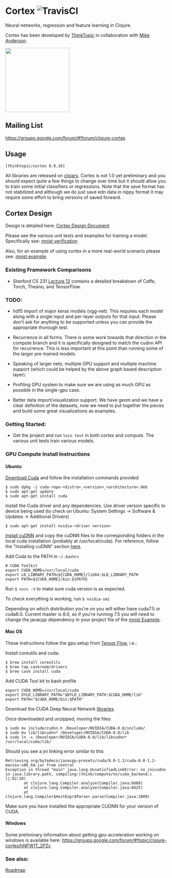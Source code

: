 # Cortex ![TravisCI](https://travis-ci.com/thinktopic/cortex.svg?token=pNFS4aJt3yqGNNwZvG5z&branch=master)

Neural networks, regression and feature learning in Clojure.

Cortex has been developed by [ThinkTopic](http://thinktopic.com) in collaboration with [Mike Anderson](https://github.com/mikera).

<a href="https://www.thinktopic.com"><img src="https://cloud.githubusercontent.com/assets/17600203/21554632/6257d9b0-cdce-11e6-8fc6-1a04ec8e9664.jpg" width="200"/></a>

## Mailing List

https://groups.google.com/forum/#!forum/clojure-cortex

## Usage

`[thinktopic/cortex 0.9.10]`

All libraries are released on [clojars](https://clojars.org/thinktopic/cortex).  Cortex is not 1.0 yet preliminary and you should expect quite a few things to change
over time but it should allow you to train some initial classifiers or regressions.  Note that the save format has not stabilized and although we do
just save edn data in nippy format it may require some effort to bring versions of saved forward.

## Cortex Design

Design is detailed here:
[Cortex Design Document](docs/design.md)

Please see the various unit tests and examples for training a model.  Specifically see:
[mnist verification](src/cortex/verify/nn/train.clj)

Also, for an example of using cortex in a more real-world scenario please see:
[mnist example](examples/mnist-classification/src/mnist_classification/core.clj).



### Existing Framework Comparisons

* Stanford CS 231 [Lecture 12](http://cs231n.stanford.edu/slides/2016/winter1516_lecture12.pdf) contains a detailed
  breakdown of Caffe, Torch, Theano, and TensorFlow.



### TODO:

 * hdf5 import of major keras models (vgg-net).  This requires each model along with a single input and per-layer outputs for that input.  Please don't ask for anything to be supported unless you can provide the appropriate thorough test.

 * Recurrence in all forms.  There is some work towards that direction in the compute branch and it is specifically designed to match the cudnn API for recurrence.  This is less important at this point than running some of the larger pre-trained models.

 * Speaking of larger nets, multiple GPU support and multiple machine support (which could be helped by the above graph based description layer).

 * Profiling GPU system to make sure we are using as much GPU as possible in the single-gpu case.

 * Better data import/visualization support.  We have geom and we have a clear definition of the datasets, now we need to put together the pieces and build some great visualizations as examples.


### Getting Started:

 * Get the project and run `lein test` in both cortex and compute.  The various unit tests train various models.

### GPU Compute Install Instructions

#### Ubuntu

[Download Cuda](https://developer.nvidia.com/cuda-downloads) and follow the installation commands provided

    $ sudo dpkg -i cuda-repo-<distro>_<version>_<architecture>.deb
    $ sudo apt-get update
    $ sudo apt-get install cuda

Install the Cuda driver and any dependencies. Use driver version specific to device being used (to check on Ubuntu: System Settings -> Software & Updates -> Additional Drivers)

    $ sudo apt-get install nvidia-<driver version>

[Install cuDNN](https://developer.nvidia.com/cudnn) and copy the cuDNN files to the corresponding folders in the local cuda installation (probably at /usr/local/cuda). For reference, follow the "Installing cuDNN" section [here](http://www.pyimagesearch.com/2016/07/04/how-to-install-cuda-toolkit-and-cudnn-for-deep-learning/).

Add Cuda to the PATH in `~/.bashrc`

    # CUDA Toolkit
    export CUDA_HOME=/usr/local/cuda
    export LD_LIBRARY_PATH=${CUDA_HOME}/lib64:$LD_LIBRARY_PATH
    export PATH=${CUDA_HOME}/bin:${PATH}

Run `$ nvcc -V` to make sure cuda version is as expected.

To check everything is working, run `$ nvidia-smi`

Depending on which distribution you're on you will either have cuda7.5 or cuda8.0. Current master is 8.0, so if you're running 7.5 you will need to change the javacpp dependency in your project file of the [mnist Example](https://github.com/thinktopic/cortex/blob/master/examples/mnist-classification/project.clj).


#### Mac OS
These instructions follow the gpu setup from [Tensor Flow](https://github.com/tensorflow/tensorflow/blob/master/tensorflow/g3doc/get_started/os_setup.md#optional-setup-gpu-for-mac), i.e.:

Install coreutils and cuda:

    $ brew install coreutils
    $ brew tap caskroom/drivers
    $ brew cask install cuda

Add CUDA Tool kit to bash profile

    export CUDA_HOME=/usr/local/cuda
    export DYLD_LIBRARY_PATH="$DYLD_LIBRARY_PATH:$CUDA_HOME/lib"
    export PATH="$CUDA_HOME/bin:$PATH"

Download the CUDA Deep Neural Network [libraries](https://developer.nvidia.com/cudnn).

Once downloaded and unzipped, moving the files:

    $ sudo mv include/cudnn.h /Developer/NVIDIA/CUDA-8.0/include/
    $ sudo mv lib/libcudnn* /Developer/NVIDIA/CUDA-8.0/lib
    $ sudo ln -s /Developer/NVIDIA/CUDA-8.0/lib/libcudnn* /usr/local/cuda/lib/

Should you see a jni linking error similar to this

```
Retrieving org/bytedeco/javacpp-presets/cuda/8.0-1.2/cuda-8.0-1.2-macosx-x86_64.jar from central
Exception in thread "main" java.lang.UnsatisfiedLinkError: no jnicudnn in java.library.path, compiling:(think/compute/nn/cuda_backend.c
lj:82:28)
        at clojure.lang.Compiler.analyze(Compiler.java:6688)
        at clojure.lang.Compiler.analyze(Compiler.java:6625)
        at clojure.lang.Compiler$HostExpr$Parser.parse(Compiler.java:1009)
```

Make sure you have installed the appropriate CUDNN for your version of CUDA.

#### Windows

Some preliminary information about getting gpu-acceleration working on windows is available here:
https://groups.google.com/forum/#!topic/clojure-cortex/hNFW1T_2PZc

### See also:

[Roadmap](docs/ROADMAP.md)
